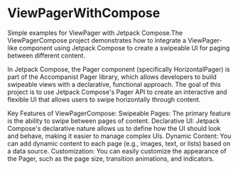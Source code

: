# ViewPagerWithCompose
Simple examples for ViewPager with Jetpack Compose.The ViewPagerCompose project demonstrates how to integrate a ViewPager-like component using Jetpack Compose to create a swipeable UI for paging between different content. 

In Jetpack Compose, the Pager component (specifically HorizontalPager) is part of the Accompanist Pager library, which allows developers to build swipeable views with a declarative, functional approach. The goal of this project is to use Jetpack Compose's Pager API to create an interactive and flexible UI that allows users to swipe horizontally through content.

Key Features of ViewPagerCompose:
Swipeable Pages: The primary feature is the ability to swipe between pages of content.
Declarative UI: Jetpack Compose's declarative nature allows us to define how the UI should look and behave, making it easier to manage complex UIs.
Dynamic Content: You can add dynamic content to each page (e.g., images, text, or lists) based on a data source.
Customization: You can easily customize the appearance of the Pager, such as the page size, transition animations, and indicators.
